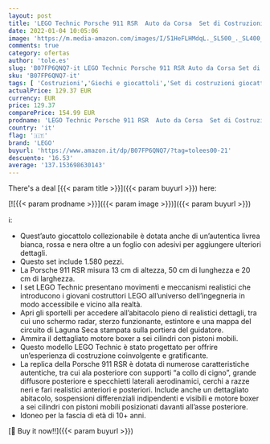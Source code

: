 ```yaml
---
layout: post
title: 'LEGO Technic Porsche 911 RSR  Auto da Corsa  Set di Costruzioni Avanzato  Modello da Collezione per Ragazzi e Veri Appassionati di Automobili e Motori  42096'
date: 2022-01-04 10:05:06
image: 'https://m.media-amazon.com/images/I/51HeFLHMdqL._SL500_._SL400_.jpg'
comments: true
category: ofertas
author: 'tole.es'
slug: 'B07FP6QNQ7-it LEGO Technic Porsche 911 RSR Auto da Corsa Set di...'
sku: 'B07FP6QNQ7-it'
tags: [ 'Costruzioni','Giochi e giocattoli','Set di costruzioni giocattolo','lego', ]
actualPrice: 129.37 EUR
currency: EUR
price: 129.37
comparePrice: 154.99 EUR
prodname: 'LEGO Technic Porsche 911 RSR  Auto da Corsa  Set di Costruzioni Avanzato  Modello da Collezione per Ragazzi e Veri Appassionati di Automobili e Motori  42096'
country: 'it'
flag: '🇮🇹'
brand: 'LEGO'
buyurl: 'https://www.amazon.it/dp/B07FP6QNQ7/?tag=tolees00-21'
descuento: '16.53'
average: '137.153698630143'
---
```


There's a deal [{{< param title >}}]({{< param buyurl >}})  here:

[![{{< param prodname >}}]({{< param image >}})]({{< param buyurl >}})

ℹ️:

- Quest’auto giocattolo collezionabile è dotata anche di un’autentica livrea bianca, rossa e nera oltre a un foglio con adesivi per aggiungere ulteriori dettagli.
- Questo set include 1.580 pezzi.
- La Porsche 911 RSR misura 13 cm di altezza, 50 cm di lunghezza e 20 cm di larghezza.
- I set LEGO Technic presentano movimenti e meccanismi realistici che introducono i giovani costruttori LEGO all’universo dell’ingegneria in modo accessibile e vicino alla realtà.
- Apri gli sportelli per accedere all’abitacolo pieno di realistici dettagli, tra cui uno schermo radar, sterzo funzionante, estintore e una mappa del circuito di Laguna Seca stampata sulla portiera del guidatore.
- Ammira il dettagliato motore boxer a sei cilindri con pistoni mobili.
- Questo modello LEGO Technic è stato progettato per offrire un’esperienza di costruzione coinvolgente e gratificante.
- La replica della Porsche 911 RSR è dotata di numerose caratteristiche autentiche, tra cui ala posteriore con supporti “a collo di cigno”, grande diffusore posteriore e specchietti laterali aerodinamici, cerchi a razze neri e fari realistici anteriori e posteriori. Include anche un dettagliato abitacolo, sospensioni differenziali indipendenti e visibili e motore boxer a sei cilindri con pistoni mobili posizionati davanti all’asse posteriore.
- Idoneo per la fascia di età di 10+ anni.

[🛒 Buy it now!!]({{< param buyurl >}})
